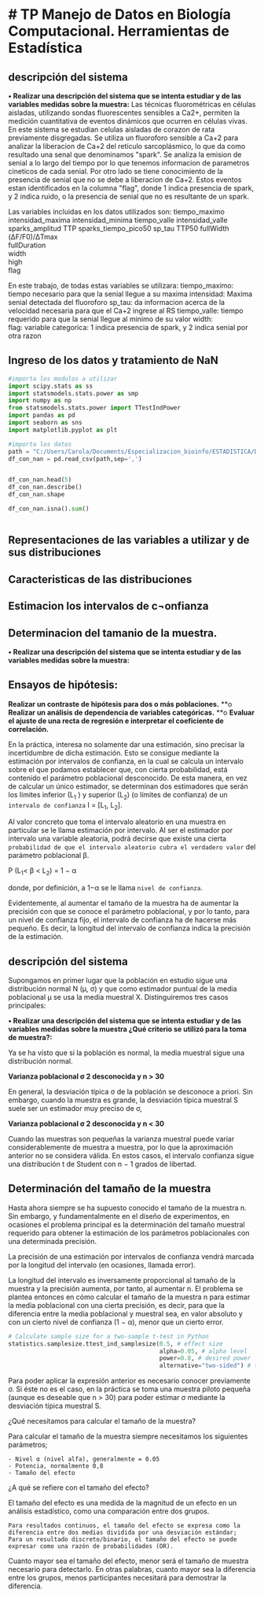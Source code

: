 # # TP Manejo de Datos en Biología Computacional. Herramientas de Estadística

## descripción del sistema 
**•	Realizar una descripción del sistema que se intenta estudiar y de las variables medidas sobre la muestra:**
Las técnicas fluorométricas en células aisladas, utilizando sondas fluorescentes sensibles a Ca2+, permiten la medición cuantitativa de eventos dinámicos que ocurren en células vivas.
En este sistema se estudian celulas aisladas de corazon de rata previamente disgregadas. Se utiliza un fluoroforo sensible a Ca+2 para analizar la liberacion de Ca+2 del retículo sarcoplásmico, lo que da como resultado una senal que denominamos "spark". Se analiza la emision de senial a lo largo del tiempo por lo que tenemos informacion de parametros cineticos de cada senial. 
Por otro lado se tiene conocimiento de la presencia de senial que no se debe a liberacion de Ca+2. Estos eventos estan identificados en la columna "flag", donde 1 indica presencia de spark, y 2 indica ruido, o la presencia de senial que no es resultante de un spark.

Las variables incluidas en los datos utilizados son:
tiempo_maximo
intensidad_maxima
intensidad_minima
tiempo_valle
intensidad_valle
sparks_amplitud
TTP
sparks_tiempo_pico50
sp_tau
TTP50
fullWidth	
(ΔF/F0)/ΔTmax	
fullDuration	
width	
high	
flag

En este trabajo, de todas estas variables se utilizara:
tiempo_maximo: tiempo necesario para que la senial llegue a su maxima intensidad: Maxima senial detectada del fluoroforo
sp_tau: da informacion acerca de la velocidad necesaria para que el Ca+2 ingrese al RS
tiempo_valle: tiempo requerido para que la senial llegue al minimo de su valor
width:	
flag: variable categorica: 1 indica presencia de spark, y 2 indica senial por otra razon

## Ingreso de los datos y tratamiento de NaN

```python
#importa los modulos a utilizar
import scipy.stats as ss
import statsmodels.stats.power as smp
import numpy as np
from statsmodels.stats.power import TTestIndPower
import pandas as pd
import seaborn as sns
import matplotlib.pyplot as plt

#importa los datos
path = "C:/Users/Carola/Documents/Especializacion_bioinfo/ESTADISTICA/DataSets/tabla_trabajo_final.csv"
df_con_nan = pd.read_csv(path,sep=',')


df_con_nan.head(5)
df_con_nan.describe()
df_con_nan.shape

df_con_nan.isna().sum()



```

## Representaciones de las variables a utilizar y de sus distribuciones 


## Caracteristicas de las distribuciones 

## Estimacion los intervalos de c¬onfianza 


## Determinacion del tamanio de la muestra.    
**•	Realizar una descripción del sistema que se intenta estudiar y de las variables medidas sobre la muestra:**

## Ensayos de hipótesis:
**Realizar un contraste de hipótesis para dos o más poblaciones.**
**o	**Realizar un análisis de dependencia de variables categóricas.**
**o	**Evaluar el ajuste de una recta de regresión e interpretar el coeficiente de correlación.**

 







En la práctica, interesa no solamente dar una estimación, sino precisar la incertidumbre de dicha estimación. Esto se consigue mediante la estimación por intervalos de confianza, en la cual se calcula un intervalo sobre el que podamos establecer que, con cierta probabilidad, está contenido el parámetro poblacional desconocido. De esta manera, en vez de calcular un único estimador, se determinan dos estimadores que serán los lı́mites inferior (L<sub>1</sub> ) y superior (L<sub>2</sub>) (o lı́mites de confianza) de un `intervalo de confianza` I = [L<sub>1</sub>, L<sub>2</sub>].

Al valor concreto que toma el intervalo aleatorio en una muestra en particular se le llama estimación
por intervalo. Al ser el estimador por intervalo una variable aleatoria, podrá decirse que existe una cierta
`probabilidad de que el intervalo aleatorio cubra el verdadero valor` del parámetro poblacional β.

P (L<sub>1</sub>< β < L<sub>2</sub>) = 1 − α

donde, por definición, a 1−α se le llama `nivel de confianza`.

Evidentemente, al aumentar el tamaño de la muestra ha de aumentar la precisión con que se conoce el parámetro poblacional, y por lo tanto, para un nivel de confianza fijo, el intervalo de confianza ha de hacerse más pequeño. Es decir, la longitud del intervalo de confianza indica la precisión de la estimación.

## descripción del sistema 

Supongamos en primer lugar que la población en estudio sigue una distribución normal N (µ, σ) y que como estimador puntual de la media poblacional µ se usa la media muestral X. Distinguiremos tres casos principales:

**•	Realizar una descripción del sistema que se intenta estudiar y de las variables medidas sobre la muestra ¿Qué criterio se utilizó para la toma de muestra?:**

Ya se ha visto que si la población es normal, la media muestral sigue una distribución normal.

**Varianza poblacional σ 2 desconocida y n > 30**

En general, la desviación tı́pica σ de la población se desconoce a priori. Sin embargo, cuando la muestra es grande, la desviación tı́pica muestral S suele ser un estimador muy preciso de σ,

**Varianza poblacional σ 2 desconocida y n < 30**

Cuando las muestras son pequeñas la varianza muestral puede variar considerablemente de muestra a muestra, por lo que la aproximación anterior no se considera válida. En estos casos, el intervalo confianza sigue una distribución t de Student con n − 1 grados de libertad. 

## Determinación del tamaño de la muestra

Hasta ahora siempre se ha supuesto conocido el tamaño de la muestra n. Sin embargo, y fundamentalmente en el diseño de experimentos, en ocasiones el problema principal es la determinación del tamaño muestral requerido para obtener la estimación de los parámetros poblacionales con una determinada precisión.

La precisión de una estimación por intervalos de confianza vendrá marcada por la longitud del intervalo (en ocasiones, llamada error).

La longitud del intervalo es inversamente proporcional al tamaño de la muestra y la precisión aumenta, por tanto, al aumentar n. El problema se plantea entonces en cómo calcular el tamaño de la muestra n para estimar la media poblacional con una cierta precisión, es decir, para que la diferencia entre la media poblacional y muestral sea, en valor absoluto y con un cierto nivel de confianza (1 − α), menor que un cierto error.

```python
# Calculate sample size for a two-sample t-test in Python
statistics.samplesize.ttest_ind_samplesize(0.5, # effect size
                                           alpha=0.05, # alpha level
                                           power=0.8, # desired power
                                           alternative="two-sided") # two-sided test
```

Para poder aplicar la expresión anterior es necesario conocer previamente σ. Si éste no es el caso, en
la práctica se toma una muestra piloto pequeña (aunque es deseable que n > 30) para poder estimar σ
mediante la desviación tı́pica muestral S.

¿Qué necesitamos para calcular el tamaño de la muestra?

Para calcular el tamaño de la muestra siempre necesitamos los siguientes parámetros;

    - Nivel α (nivel alfa), generalmente = 0.05
    - Potencia, normalmente 0,8
    - Tamaño del efecto

¿A qué se refiere con el tamaño del efecto?

El tamaño del efecto es una medida de la magnitud de un efecto en un análisis estadístico, como una comparación entre dos grupos.

    Para resultados continuos, el tamaño del efecto se expresa como la diferencia entre dos medias dividida por una desviación estándar;
    Para un resultado discreto/binario, el tamaño del efecto se puede expresar como una razón de probabilidades (OR).

Cuanto mayor sea el tamaño del efecto, menor será el tamaño de muestra necesario para detectarlo. En otras palabras, cuanto mayor sea la diferencia entre los grupos, menos participantes necesitará para demostrar la diferencia.